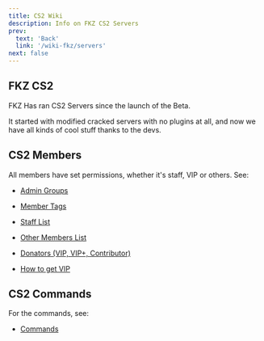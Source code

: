 ```yaml
---
title: CS2 Wiki
description: Info on FKZ CS2 Servers
prev: 
  text: 'Back'
  link: '/wiki-fkz/servers'
next: false
---
```


## FKZ CS2

FKZ Has ran CS2 Servers since the launch of the Beta.

It started with modified cracked servers with no plugins at all, and now we have all kinds of cool stuff thanks to the devs.

## CS2 Members

All members have set permissions, whether it's staff, VIP or others. See:

- [Admin Groups](/wiki-fkz/servers/cs2/staff)

- [Member Tags](/wiki-fkz/servers/cs2/tags)

- [Staff List](/wiki-fkz/servers/cs2/staff-list)

- [Other Members List](/wiki-fkz/servers/cs2/og)

- [Donators (VIP, VIP+, Contributor)](/wiki-fkz/donators)

- [How to get VIP](/wiki-fkz/vip)

## CS2 Commands

For the commands, see:

- [Commands](/wiki/cs2/commands)
